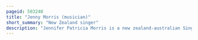 ```yaml
---
pageid: 503240
title: "Jenny Morris (musician)"
short_summary: "New Zealand singer"
description: "Jennifer Patricia Morris is a new zealand-australian Singer-Songwriter. Her first Success came with New Zealand band the Crocodiles, who had a top 20 hit single with 'Tears'. Re-locating to Sydney in February 1981, she was a backing Vocalist for various Groups and formed a Trio, Qed, in 1983."
---
```

